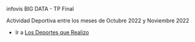 infovis BIG DATA - TP Final

Actividad Deportiva entre los meses de Octubre 2022 y Noviembre 2022

* Ir a [Los Deportes que Realizo](https://leito1981.github.io/infovis/s4/QueDeportesPractico.html)
